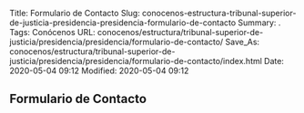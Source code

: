 Title: Formulario de Contacto
Slug: conocenos-estructura-tribunal-superior-de-justicia-presidencia-presidencia-formulario-de-contacto
Summary: .
Tags: Conócenos
URL: conocenos/estructura/tribunal-superior-de-justicia/presidencia/presidencia/formulario-de-contacto/
Save_As: conocenos/estructura/tribunal-superior-de-justicia/presidencia/presidencia/formulario-de-contacto/index.html
Date: 2020-05-04 09:12
Modified: 2020-05-04 09:12


## Formulario de Contacto



